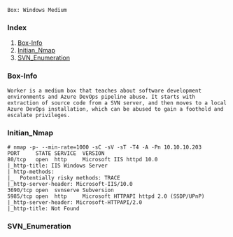 `Box: Windows Medium`
### Index
1. [Box-Info](#Box-Info)
2. [Initian_Nmap](#Initian_Nmap)
3. [SVN_Enumeration](#SVN_Enumeration)

### Box-Info
```
Worker is a medium box that teaches about software development environments and Azure DevOps pipeline abuse. It starts with extraction of source code from a SVN server, and then moves to a local Azure DevOps installation, which can be abused to gain a foothold and escalate privileges.
```
### Initian_Nmap
```
# nmap -p- --min-rate=1000 -sC -sV -sT -T4 -A -Pn 10.10.10.203
PORT     STATE SERVICE  VERSION
80/tcp   open  http     Microsoft IIS httpd 10.0
|_http-title: IIS Windows Server
| http-methods: 
|_  Potentially risky methods: TRACE
|_http-server-header: Microsoft-IIS/10.0
3690/tcp open  svnserve Subversion
5985/tcp open  http     Microsoft HTTPAPI httpd 2.0 (SSDP/UPnP)
|_http-server-header: Microsoft-HTTPAPI/2.0
|_http-title: Not Found
```
### SVN_Enumeration